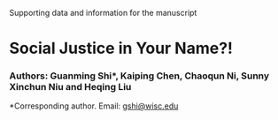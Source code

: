 Supporting data and information for the manuscript
# Social Justice in Your Name?!
### Authors: Guanming Shi*, Kaiping Chen, Chaoqun Ni, Sunny Xinchun Niu and Heqing Liu <br>
*Corresponding author. Email: gshi@wisc.edu 
